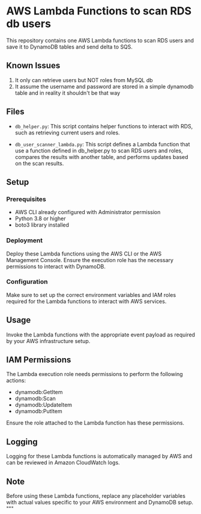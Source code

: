 # AWS Lambda Functions to scan RDS db users

This repository contains one AWS Lambda functions to scan RDS users and save it to DynamoDB tables and send delta to SQS.

## Known Issues
1. It only can retrieve users but NOT roles from MySQL db  
2. It assume the username and password are stored in a simple dynamodb table and in reality it shouldn't be that way


## Files

- `db_helper.py`: This script contains helper functions to interact with RDS, such as retrieving current users and roles.

- `db_user_scanner_lambda.py`: This script defines a Lambda function that use a function defined in db_helper.py to scan RDS users and roles, compares the results with another table, and performs updates based on the scan results.

## Setup

### Prerequisites
- AWS CLI already configured with Administrator permission
- Python 3.8 or higher
- boto3 library installed

### Deployment
Deploy these Lambda functions using the AWS CLI or the AWS Management Console. Ensure the execution role has the necessary permissions to interact with DynamoDB.

### Configuration
Make sure to set up the correct environment variables and IAM roles required for the Lambda functions to interact with AWS services.

## Usage
Invoke the Lambda functions with the appropriate event payload as required by your AWS infrastructure setup.

## IAM Permissions
The Lambda execution role needs permissions to perform the following actions:
- dynamodb:GetItem
- dynamodb:Scan
- dynamodb:UpdateItem
- dynamodb:PutItem

Ensure the role attached to the Lambda function has these permissions.

## Logging
Logging for these Lambda functions is automatically managed by AWS and can be reviewed in Amazon CloudWatch logs.

## Note
Before using these Lambda functions, replace any placeholder variables with actual values specific to your AWS environment and DynamoDB setup.
"""